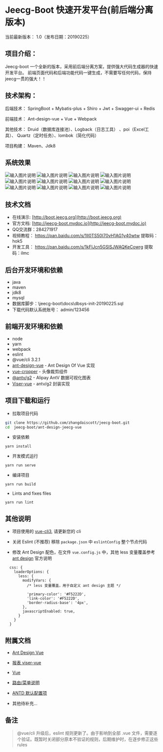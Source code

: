 Jeecg-Boot 快速开发平台(前后端分离版本)
===============

当前最新版本： 1.0（发布日期：20190225）

项目介绍：
-----------------------------------
Jeecg-boot 一个全新的版本，采用前后端分离方案，提供强大代码生成器的快速开发平台。
前端页面代码和后端功能代码一键生成，不需要写任何代码，保持jeecg一贯的强大！！


技术架构：
-----------------------------------
后端技术： SpringBoot + Mybatis-plus + Shiro + Jwt + Swagger-ui + Redis

前端技术： Ant-design-vue + Vue + Webpack

其他技术： Druid（数据库连接池）、Logback（日志工具） 、poi（Excel工具）、
           Quartz（定时任务）、lombok（简化代码）
		   
项目构建： Maven、Jdk8



系统效果
----

![输入图片说明](https://static.oschina.net/uploads/img/201902/25154007_icdX.png "在这里输入图片标题")
![输入图片说明](https://static.oschina.net/uploads/img/201902/25153956_Q752.png "在这里输入图片标题")
![输入图片说明](https://static.oschina.net/uploads/img/201901/07154149_555Q.png "在这里输入图片标题")
![输入图片说明](https://static.oschina.net/uploads/img/201902/25154209_qlCg.png "在这里输入图片标题")
![输入图片说明](https://static.oschina.net/uploads/img/201902/25154251_XoW9.png "在这里输入图片标题")
![输入图片说明](https://static.oschina.net/uploads/img/201902/25154331_0ndT.png "在这里输入图片标题")
![输入图片说明](https://static.oschina.net/uploads/img/201902/25154414_ckFS.png "在这里输入图片标题")
![输入图片说明](https://static.oschina.net/uploads/img/201902/25155155_Hm6H.png "在这里输入图片标题")
![输入图片说明](https://static.oschina.net/uploads/img/201902/25155213_T04n.png "在这里输入图片标题")
![输入图片说明](https://static.oschina.net/uploads/img/201902/25155224_MRLU.png "在这里输入图片标题")
![输入图片说明](https://static.oschina.net/uploads/img/201902/25155234_7zCP.png "在这里输入图片标题")
![输入图片说明](https://static.oschina.net/uploads/img/201902/25155242_K7Sw.png "在这里输入图片标题")


技术文档
-----------------------------------
* 在线演示: [http://boot.jeecg.org](http://boot.jeecg.org)
* 官方文档: [http://jeecg-boot.mydoc.io](http://jeecg-boot.mydoc.io)
* QQ交流群：284271917
* 视频教程： https://pan.baidu.com/s/1Il0TS50I70vH1AG1y40wtw 提取码：hok5 
* 开发工具： https://pan.baidu.com/s/1kFIJcn5GSlSJWAQKeCowrg 提取码：ilmc 
 


后台开发环境和依赖
----
- java
- maven
- jdk8
- mysql
- 数据库脚步：\jeecg-boot\docs\dbsys-init-20190225.sql
- 下载代码默认系统账号： admin/123456


前端开发环境和依赖
----
- node
- yarn
- webpack
- eslint
- @vue/cli 3.2.1
- [ant-design-vue](https://github.com/vueComponent/ant-design-vue) - Ant Design Of Vue 实现
- [vue-cropper](https://github.com/xyxiao001/vue-cropper) - 头像裁剪组件
- [@antv/g2](https://antv.alipay.com/zh-cn/index.html) - Alipay AntV 数据可视化图表
- [Viser-vue](https://viserjs.github.io/docs.html#/viser/guide/installation)  - antv/g2 封装实现



项目下载和运行
----

- 拉取项目代码
```bash
git clone https://github.com/zhangdaiscott/jeecg-boot.git
cd  jeecg-boot/ant-design-jeecg-vue
```

- 安装依赖
```
yarn install
```

- 开发模式运行
```
yarn run serve
```

- 编译项目
```
yarn run build
```

- Lints and fixes files
```
yarn run lint
```



其他说明
----

- 项目使用的 [vue-cli3](https://cli.vuejs.org/guide/), 请更新您的 cli

- 关闭 Eslint (不推荐) 移除 `package.json` 中 `eslintConfig` 整个节点代码

- 修改 Ant Design 配色，在文件 `vue.config.js` 中，其他 less 变量覆盖参考 [ant design](https://ant.design/docs/react/customize-theme-cn) 官方说明
```ecmascript 6
  css: {
    loaderOptions: {
      less: {
        modifyVars: {
          /* less 变量覆盖，用于自定义 ant design 主题 */

          'primary-color': '#F5222D',
          'link-color': '#F5222D',
          'border-radius-base': '4px',
        },
        javascriptEnabled: true,
      }
    }
  }
```



附属文档
----
- [Ant Design Vue](https://vuecomponent.github.io/ant-design-vue/docs/vue/introduce-cn)

- [报表 viser-vue](https://viserjs.github.io/demo.html#/viser/bar/basic-bar)

- [Vue](https://cn.vuejs.org/v2/guide)

- [路由/菜单说明](https://github.com/zhangdaiscott/jeecg-boot/tree/master/ant-design-jeecg-vue/src/router/README.md)

- [ANTD 默认配置项](https://github.com/zhangdaiscott/jeecg-boot/tree/master/ant-design-jeecg-vue/src/defaultSettings.js)

- 其他待补充...


备注
----

> @vue/cli 升级后，eslint 规则更新了。由于影响到全部 .vue 文件，需要逐个验证。既暂时关闭部分原本不验证的规则，后期维护时，在逐步修正这些 rules